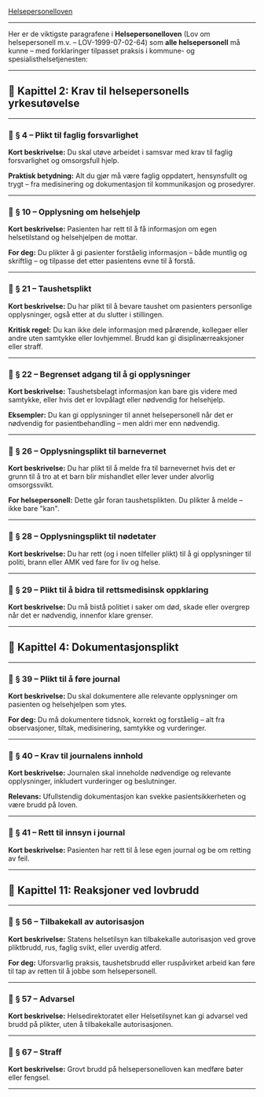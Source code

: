 [Helsepersonelloven](https://lovdata.no/dokument/NL/lov/1999-07-02-64?q=helsepersonelloven)

---

Her er de viktigste paragrafene i **Helsepersonelloven** (Lov om helsepersonell m.v. – LOV-1999-07-02-64) som **alle helsepersonell** må kunne – med forklaringer tilpasset praksis i kommune- og spesialisthelsetjenesten:

---

## 📌 **Kapittel 2: Krav til helsepersonells yrkesutøvelse**

---

### 🔹 **§ 4 – Plikt til faglig forsvarlighet**

**Kort beskrivelse:**
Du skal utøve arbeidet i samsvar med krav til faglig forsvarlighet og omsorgsfull hjelp.

**Praktisk betydning:**
Alt du gjør må være faglig oppdatert, hensynsfullt og trygt – fra medisinering og dokumentasjon til kommunikasjon og prosedyrer.

---

### 🔹 **§ 10 – Opplysning om helsehjelp**

**Kort beskrivelse:**
Pasienten har rett til å få informasjon om egen helsetilstand og helsehjelpen de mottar.

**For deg:**
Du plikter å gi pasienter forståelig informasjon – både muntlig og skriftlig – og tilpasse det etter pasientens evne til å forstå.

---

### 🔹 **§ 21 – Taushetsplikt**

**Kort beskrivelse:**
Du har plikt til å bevare taushet om pasienters personlige opplysninger, også etter at du slutter i stillingen.

**Kritisk regel:**
Du kan ikke dele informasjon med pårørende, kollegaer eller andre uten samtykke eller lovhjemmel. Brudd kan gi disiplinærreaksjoner eller straff.

---

### 🔹 **§ 22 – Begrenset adgang til å gi opplysninger**

**Kort beskrivelse:**
Taushetsbelagt informasjon kan bare gis videre med samtykke, eller hvis det er lovpålagt eller nødvendig for helsehjelp.

**Eksempler:**
Du kan gi opplysninger til annet helsepersonell når det er nødvendig for pasientbehandling – men aldri mer enn nødvendig.

---

### 🔹 **§ 26 – Opplysningsplikt til barnevernet**

**Kort beskrivelse:**
Du har plikt til å melde fra til barnevernet hvis det er grunn til å tro at et barn blir mishandlet eller lever under alvorlig omsorgssvikt.

**For helsepersonell:**
Dette går foran taushetsplikten. Du plikter å melde – ikke bare "kan".

---

### 🔹 **§ 28 – Opplysningsplikt til nødetater**

**Kort beskrivelse:**
Du har rett (og i noen tilfeller plikt) til å gi opplysninger til politi, brann eller AMK ved fare for liv og helse.

---

### 🔹 **§ 29 – Plikt til å bidra til rettsmedisinsk oppklaring**

**Kort beskrivelse:**
Du må bistå politiet i saker om død, skade eller overgrep når det er nødvendig, innenfor klare grenser.

---

## 📌 **Kapittel 4: Dokumentasjonsplikt**

---

### 🔹 **§ 39 – Plikt til å føre journal**

**Kort beskrivelse:**
Du skal dokumentere alle relevante opplysninger om pasienten og helsehjelpen som ytes.

**For deg:**
Du må dokumentere tidsnok, korrekt og forståelig – alt fra observasjoner, tiltak, medisinering, samtykke og vurderinger.

---

### 🔹 **§ 40 – Krav til journalens innhold**

**Kort beskrivelse:**
Journalen skal inneholde nødvendige og relevante opplysninger, inkludert vurderinger og beslutninger.

**Relevans:**
Ufullstendig dokumentasjon kan svekke pasientsikkerheten og være brudd på loven.

---

### 🔹 **§ 41 – Rett til innsyn i journal**

**Kort beskrivelse:**
Pasienten har rett til å lese egen journal og be om retting av feil.

---

## 📌 **Kapittel 11: Reaksjoner ved lovbrudd**

---

### 🔹 **§ 56 – Tilbakekall av autorisasjon**

**Kort beskrivelse:**
Statens helsetilsyn kan tilbakekalle autorisasjon ved grove pliktbrudd, rus, faglig svikt, eller uverdig atferd.

**For deg:**
Uforsvarlig praksis, taushetsbrudd eller ruspåvirket arbeid kan føre til tap av retten til å jobbe som helsepersonell.

---

### 🔹 **§ 57 – Advarsel**

**Kort beskrivelse:**
Helsedirektoratet eller Helsetilsynet kan gi advarsel ved brudd på plikter, uten å tilbakekalle autorisasjonen.

---

### 🔹 **§ 67 – Straff**

**Kort beskrivelse:**
Grovt brudd på helsepersonelloven kan medføre bøter eller fengsel.

---

